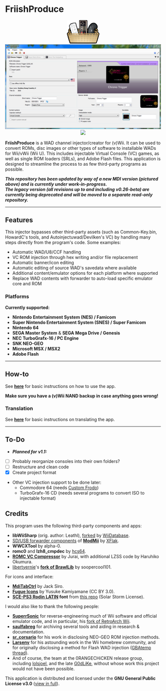 # FriishProduce
<div align=center><a href=""><img src="https://raw.githubusercontent.com/CatmanFan/FriishProduce/main/legacy/FriishProduce/Resources/images/icon.png" width="105" height="75" /></a><br>
<img src="https://github.com/CatmanFan/FriishProduce/blob/main/images/new.png?raw=true"/><br>
<a href="https://gbatemp.net/threads/friishproduce-multiplatform-wad-injector.632028/"><img src="https://img.shields.io/badge/GBAtemp-link-blue" /></a>
</div>

**FriishProduce** is a WAD channel injector/creator for (v)Wii. It can be used to convert ROMs, disc images or other types of software to installable WADs for Wii/vWii (Wii U). This includes injectable Virtual Console (VC) games, as well as single ROM loaders (SRLs), and Adobe Flash files.
This application is designed to streamline the process to as few third-party programs as possible.

***This repository has been updated by way of a new MDI version (pictured above) and is currently under work-in-progress.<br>The legacy version (all revisions up to and including v0.26-beta) are currently being deprecated and will be moved to a separate read-only repository.***

---

## Features
This injector bypasses other third-party assets (such as Common-Key.bin, HowardC's tools, and Autoinjectuwad/Devilken's VC) by handling many steps directly from the program's code. Some examples:
* Automatic WAD/U8/CCF handling
* VC ROM injection through hex writing and/or file replacement
* Automatic banner/icon editing
* Automatic editing of source WAD's savedata where available
* Additional content/emulator options for each platform where supported
* Replace WAD contents with forwarder to auto-load specific emulator core and ROM

### Platforms
**Currently supported:**
* **Nintendo Entertainment System (NES) / Famicom**
* **Super Nintendo Entertainment System (SNES) / Super Famicom**
* **Nintendo 64**
* **SEGA Master System** & **SEGA Mega Drive / Genesis**
* **NEC TurboGrafx-16 / PC Engine**
* **SNK NEO-GEO**
* **Microsoft MSX / MSX2**
* **Adobe Flash**

---

## How-to
See **[here](https://github.com/CatmanFan/FriishProduce/wiki/FriishProduce-v1.0)** for basic instructions on how to use the app.

**Make sure you have a (v)Wii NAND backup in case anything goes wrong!**

### Translation
See **[here](https://github.com/CatmanFan/FriishProduce/wiki/Translation)** for basic instructions on translating the app.

---

## To-Do
* ***Planned for v1.1:***
- [ ] Probably reorganize consoles into their own folders?
- [ ] Restructure and clean code
- [X] Create project format
* Other VC injection support to be done later:
  * Commodore 64 (needs [Custom Frodo](https://gbatemp.net/threads/custom-frodo-for-c64-vc-injection.102356/))
  * TurboGrafx-16 CD (needs several programs to convert ISO to injectable format)

## Credits
This program uses the following third-party components and apps:
* **libWiiSharp** (orig. author: Leathl), [forked](https://github.com/WiiDatabase/libWiiSharp/) by [WiiDatabase](https://github.com/WiiDatabase).
* [SD/USB forwarder components](https://github.com/modmii/modmii.github.io/tree/master/Support/DOLS) of **[ModMii](https://github.com/modmii/modmii.github.io)** by [XFlak](https://github.com/xflak).
* **WWCXTool** by alpha-0.
* **romc0** and **lzh8_cmpdec** by [hcs64](https://github.com/hcs64).
* **[ROMC VC Compressor](https://www.elotrolado.net/hilo_romc-vc-compressor_1015640)** by Jurai, with additional LZSS code by Haruhiko Okumura.
* [libertyernie](https://github.com/libertyernie)'s **[fork of BrawlLib](https://github.com/libertyernie/brawllib-wit)** by soopercool101.

For icons and interface:
* **[MdiTabCtrl](https://github.com/JacksiroKe/MdiTabCtrl)** by Jack Siro.
* **[Fugue Icons](https://p.yusukekamiyamane.com/)** by Yusuke Kamiyamane (CC BY 3.0).
* **[SCE-PS3 Rodin LATIN](https://github.com/skrptktty/ps3-firmware-beginners-luck/blob/master/PS3_411/update_files/dev_flash/data/font/SCE-PS3-RD-R-LATIN.TTF) font** from [this repo](https://github.com/skrptktty/ps3-firmware-beginners-luck) (Solar Storm License).

I would also like to thank the following people:
* **[SuperrSonic](https://github.com/SuperrSonic)** for reverse-engineering much of Wii software and official emulator code, and in particular, his [fork of RetroArch Wii](https://github.com/SuperrSonic/RA-SS).
* **[saulfabreg](https://github.com/saulfabregwiivc)** for archiving several tools and aiding in research & documentation.
* **[sr_corsario](https://gbatemp.net/members/sr_corsario.128473/)** for his work in disclosing NEO-GEO ROM injection methods.
* **[Larsenv](https://github.com/Larsenv)** for his astounding work in the Wii homebrew community, and for originally disclosing a method for Flash WAD injection ([GBAtemp thread](https://gbatemp.net/threads/how-to-make-flash-game-wad-injects.561406/)).
* And of course, the team at the 0RANGECHiCKEN release group, including [lolsjoel](https://gbatemp.net/members/lolsjoel.18721/), and the late [G0dLiKe](https://gbatemp.net/members/g0dlike.190457/), without whose work this project would not have been possible.

This application is distributed and licensed under the **GNU General Public License v3.0** ([view in full](https://github.com/CatmanFan/FriishProduce/blob/main/LICENSE)).
